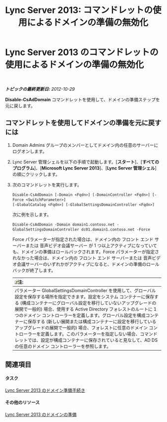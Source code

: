 ﻿---
title: 'Lync Server 2013: コマンドレットの使用によるドメインの準備の無効化'
TOCTitle: コマンドレットの使用によるドメインの準備の無効化
ms:assetid: 014dba5d-fcb3-44c9-9d63-ae0755276dac
ms:mtpsurl: https://technet.microsoft.com/ja-jp/library/Gg398071(v=OCS.15)
ms:contentKeyID: 48271062
ms.date: 05/19/2016
mtps_version: v=OCS.15
ms.translationtype: HT
---

# Lync Server 2013 のコマンドレットの使用によるドメインの準備の無効化

 

_**トピックの最終更新日:** 2012-10-29_

**Disable-CsAdDomain** コマンドレットを使用して、ドメインの準備ステップを元に戻します。

## コマンドレットを使用してドメインの準備を元に戻すには

1.  Domain Admins グループのメンバーとしてドメイン内の任意のサーバーにログオンします。

2.  Lync Server 管理シェルを以下の手順で起動します。\[**スタート**\]、\[**すべてのプログラム**\]、\[**Microsoft Lync Server 2013**\]、\[**Lync Server 管理シェル**\] の順にクリックします。

3.  次のコマンドレットを実行します。
    
        Disable-CsAdDomain [-Domain <Fqdn>] [-DomainController <Fqdn>] [-Force <SwitchParameter>] 
        [-GlobalCatalog <Fqdn>] [-GlobalSettingsDomainController <Fqdn>] 
    
    次に例を示します。
    
        Disable-CsAdDomain -Domain domain1.contoso.net -GlobalSettingsDomainController dc01.domain1.contoso.net -Force
    
    Force パラメーターが指定された場合は、ドメイン内の フロント エンド サーバーまたは 音声ビデオ会議サーバー が 1 つ以上アクティブになっていても、ドメインの準備はロールバックされます。Force パラメーターが指定されなかった場合は、ドメイン内の フロント エンド サーバーまたは 音声ビデオ会議サーバーのいずれかがアクティブになると、ドメインの準備のロールバックが終了します。
    
    <table>
    <thead>
    <tr class="header">
    <th><img src="images/Gg412781.note(OCS.15).gif" title="note" alt="note" />注:</th>
    </tr>
    </thead>
    <tbody>
    <tr class="odd">
    <td>パラメーター GlobalSettingsDomainController を使用して、グローバル設定を保存する場所を指定できます。設定をシステム コンテナーに保存する (構成コンテナーにグローバル設定を移行していないアップグレードの展開で一般的) 場合、使用する Active Directory フォレストのルートに 1 つのドメイン コントローラーを定義します。グローバル設定を構成コンテナーに保存する (新しい展開または構成コンテナーに設定を移行しているアップグレードの展開で一般的) 場合、フォレストに任意のドメイン コントローラーを定義します。このパラメーターを指定しない場合、コマンドレットでは、設定が構成コンテナーに保存されていると見なして、AD DS の任意のドメイン コントローラーを参照します。</td>
    </tr>
    </tbody>
    </table>


## 関連項目

#### タスク

[Lync Server 2013 のドメイン準備手続き](lync-server-2013-running-domain-preparation.md)  

#### その他のリソース

[Lync Server 2013 のドメインの準備](lync-server-2013-preparing-domains.md)

